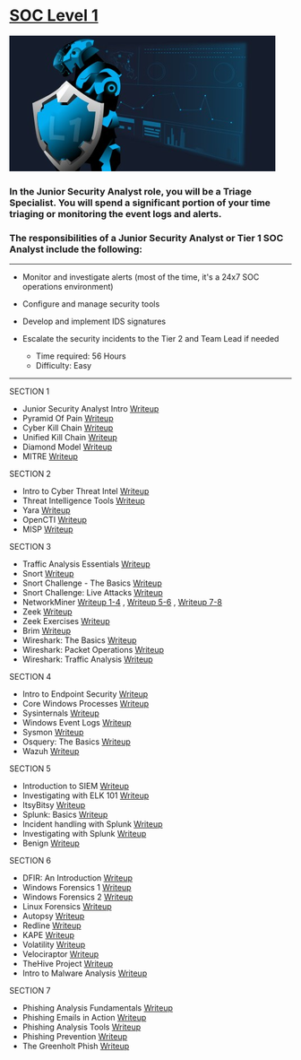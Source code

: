 # [SOC Level 1](https://tryhackme.com/path-action/soclevel1/join)
 
![Image not set yet](https://github.com/C3LKO/TryHackMe/blob/master/Assets/SOC%20Level%201.jpg)

### In the Junior Security Analyst role, you will be a Triage Specialist. You will spend a significant portion of your time triaging or monitoring the event logs and alerts.

### The responsibilities of a Junior Security Analyst or Tier 1 SOC Analyst include the following:

----

  - Monitor and investigate alerts (most of the time, it's a 24x7 SOC operations environment)
  - Configure and manage security tools
  - Develop and implement IDS signatures
  - Escalate the security incidents to the Tier 2 and Team Lead if needed

    - Time required: 56 Hours
    - Difficulty: Easy
   
----     

SECTION 1

   - Junior Security Analyst Intro <a href="#" target="_blank">Writeup</a>
   - Pyramid Of Pain <a href="#" target="_blank">Writeup</a>
   - Cyber Kill Chain <a href="#" target="_blank">Writeup</a>
   - Unified Kill Chain <a href="#" target="_blank">Writeup</a>
   - Diamond Model <a href="#" target="_blank">Writeup</a>
   - MITRE <a href="#" target="_blank">Writeup</a>

SECTION 2

   - Intro to Cyber Threat Intel <a href="#" target="_blank">Writeup</a>
   - Threat Intelligence Tools <a href="#" target="_blank">Writeup</a>
   - Yara <a href="#" target="_blank">Writeup</a>
   - OpenCTI <a href="#" target="_blank">Writeup</a>
   - MISP <a href="#" target="_blank">Writeup</a>

SECTION 3

   - Traffic Analysis Essentials <a href="https://medium.com/@haircutfish/tryhackme-traffic-analysis-essentials-room-29b7482aeb91" target="_blank">Writeup</a>
   - Snort <a href="https://medium.com/@cyberrey/snort-tryhackme-walkthrough-f89a3a035b2a" target="_blank">Writeup</a>
   - Snort Challenge - The Basics <a href="https://medium.com/@cyberrey/snort-challenge-the-basics-tryhackme-walkthrough-69174263d6e8" target="_blank">Writeup</a>
   - Snort Challenge: Live Attacks <a href="https://medium.com/@haircutfish/snort-challenge-live-attacks-room-f65858077692" target="_blank">Writeup</a>
   - NetworkMiner <a href="https://medium.com/@haircutfish/tryhackme-networkminer-task-1-through-task-4-527779fb49b7" target="_blank">Writeup 1-4</a> , <a href="https://medium.com/@haircutfish/tryhackme-networkminer-task-5-tool-overview-2-task-6-version-differences-2de1f0cc4270" target="_blank">Writeup 5-6</a> , <a href="https://medium.com/@haircutfish/tryhackme-networkminer-task-7-exercises-task-8-conclusion-cd44742d65e1" target="_blank">Writeup 7-8</a>
   - Zeek <a href="https://medium.com/@huglertomgaw/tryhackme-zeek-495038b8d5ec" target="_blank">Writeup</a>
   - Zeek Exercises <a href="https://medium.com/@huglertomgaw/tryhackme-zeek-exercises-f51936a8f3f4" target="_blank">Writeup</a>
   - Brim <a href="https://medium.com/@huglertomgaw/thm-brim-ceda477aab37" target="_blank">Writeup</a>
   - Wireshark: The Basics <a href="https://medium.com/@huglertomgaw/thm-wireshark-the-basics-9d5fa3c9a60e" target="_blank">Writeup</a>
   - Wireshark: Packet Operations <a href="https://medium.com/@huglertomgaw/thm-wireshark-packet-operations-8f4459c6b575" target="_blank">Writeup</a>
   - Wireshark: Traffic Analysis <a href="https://medium.com/@huglertomgaw/thm-wireshark-traffic-analysis-3bd1b31c99b" target="_blank">Writeup</a>

SECTION 4

   - Intro to Endpoint Security <a href="https://medium.com/@exploit_daily/tryhackme-intro-to-endpoint-security-4f3d184096ad" target="_blank">Writeup</a>
   - Core Windows Processes <a href="#" target="_blank">Writeup</a>
   - Sysinternals <a href="#" target="_blank">Writeup</a>
   - Windows Event Logs <a href="#" target="_blank">Writeup</a>
   - Sysmon <a href="#" target="_blank">Writeup</a>
   - Osquery: The Basics <a href="#" target="_blank">Writeup</a>
   - Wazuh <a href="#" target="_blank">Writeup</a>

SECTION 5

   - Introduction to SIEM <a href="#" target="_blank">Writeup</a>
   - Investigating with ELK 101 <a href="https://medium.com/@huglertomgaw/tryhackme-investigating-with-elk-101-2457f64818dd" target="_blank">Writeup</a>
   - ItsyBitsy <a href="#" target="_blank">Writeup</a>
   - Splunk: Basics <a href="#" target="_blank">Writeup</a>
   - Incident handling with Splunk <a href="#" target="_blank">Writeup</a>
   - Investigating with Splunk <a href="#" target="_blank">Writeup</a>
   - Benign <a href="#" target="_blank">Writeup</a>

SECTION 6

   - DFIR: An Introduction <a href="#" target="_blank">Writeup</a>
   - Windows Forensics 1 <a href="#" target="_blank">Writeup</a>
   - Windows Forensics 2 <a href="#" target="_blank">Writeup</a>
   - Linux Forensics <a href="#" target="_blank">Writeup</a>
   - Autopsy <a href="#" target="_blank">Writeup</a>
   - Redline <a href="#" target="_blank">Writeup</a>
   - KAPE <a href="#" target="_blank">Writeup</a>
   - Volatility <a href="#" target="_blank">Writeup</a>
   - Velociraptor <a href="#" target="_blank">Writeup</a>
   - TheHive Project <a href="#" target="_blank">Writeup</a>
   - Intro to Malware Analysis <a href="#" target="_blank">Writeup</a>

SECTION 7

   - Phishing Analysis Fundamentals <a href="#" target="_blank">Writeup</a>
   - Phishing Emails in Action <a href="#" target="_blank">Writeup</a>
   - Phishing Analysis Tools <a href="#" target="_blank">Writeup</a>
   - Phishing Prevention <a href="#" target="_blank">Writeup</a>
   - The Greenholt Phish <a href="#" target="_blank">Writeup</a>
